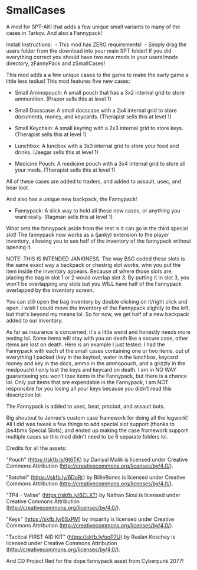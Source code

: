 # SmallCases
A mod for SPT-AKI that adds a few unique small variants to many of the cases in Tarkov. And also a Fannypack!


​Install Instructions:
​
​- This mod has ZERO requirements!
​
​- Simply drag the users folder from the download into your main SPT folder! If you did everything correct you should have two new mods in your users/mods directory, zFannyPack and zSmallCases!
​
​

This mod adds a a few unique cases to the game to make the early game a little less tedius! This mod features five new cases:

- Small Ammopouch: A small pouch that has a 3x2 internal grid to store ammunition. (Prapor sells this at level 1)

- Small Docscase: A small docscase with a 2x4 internal grid to store documents, money, and keycards. (Therapist sells this at level 1)

- Small Keychain: A small keyring with a 2x3 internal grid to store keys. (Therapist sells this at level 1)

- Lunchbox: A luncbox with a 3x3 internal grid to store your food and drinks. (Jaegar sells this at level 1)

- Medicine Pouch: A medicine pouch with a 3x4 internal grid to store all your meds. (Therapist sells this at level 1)

All of these cases are added to traders, and added to assault, usec, and bear loot.


And also has a unique new backpack, the Fannypack!

- Fannypack: A slick way to hold all these new cases, or anything you want really. (Ragman sells this at level 1)

What sets the fannypack aside from the rest is it can go in the third special slot! The fannypack now works as a (janky) extension to the player inventory, allowing you to see half of the inventory of the fannypack without opening it. 

NOTE: THIS IS INTENDED JANKINESS.
The way BSG coded these slots is the same exact way a backpack or chestrig slot works, whn you put the item inside the inventory appears. Because of where those slots are, placing the bag in slot 1 or 2 would overlap slot 3. By putting it in slot 3, you won't be overlapping any slots but you WILL have half of the Fannypack overlapped by the inventory screen.

You can still open the bag inventory by double clicking on it/right click and open. I wish I could move the inventory of the Fannypack slightly to the left, but that's beyond my means lol. So for now, we get half of a new backpack added to our inventory.

As far as insurance is concerned, it's a little weird and honestly needs more testing lol. Some items will stay with you on death like a secure case, other items are lost on death. Here is an example I just tested:
I had the Fannypack with each of the small cases containing one or two items. out of everything I packed (key in the keytool, water in the lunchbox, keycard money and key in the docs, ammo in the ammopouch, and a grizzly in the medpouch) I only lost the keys and keycard on death. I am in NO WAY guaranteeing you won't lose items in the Fannypack, but there is a chance lol. Only put items that are expendable in the Fannypack, I am NOT responsible for you losing all your keys because you didn't read this description lol.

The Fannypack is added to usec, bear, pmcbot, and assault bots.

Big shoutout to Jehree's custom case framework for doing all the legwork! All I did was tweak a few things to add special slot support (thanks to jbs4bmx Special Slots), and ended up making the case framework support multiple cases so this mod didn't need to be 6 separate folders lol.


Credits for all the assets:

"Pouch" (https://skfb.ly/6t6TK) by Daniyal Malik is licensed under Creative Commons Attribution (http://creativecommons.org/licenses/by/4.0/).

"Satchel" (https://skfb.ly/6DoRr) by BillieBones is licensed under Creative Commons Attribution (http://creativecommons.org/licenses/by/4.0/).

"TP4 - Valise" (https://skfb.ly/6CLXT) by Nathan Sioui is licensed under Creative Commons Attribution (http://creativecommons.org/licenses/by/4.0/).

"Keys" (https://skfb.ly/6SxPM) by imparity is licensed under Creative Commons Attribution (http://creativecommons.org/licenses/by/4.0/).

"Tactical FIRST AID KIT" (https://skfb.ly/ooP7U) by Ruslan Koschey is licensed under Creative Commons Attribution (http://creativecommons.org/licenses/by/4.0/).


And CD Project Red for the dope fannypack asset from Cyberpunk 2077!
